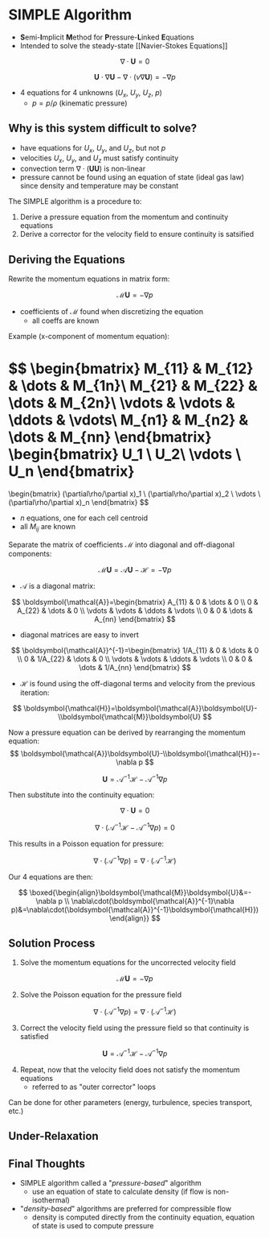 # SIMPLE Algorithm
- **S**emi-**I**mplicit **M**ethod for **P**ressure-**L**inked **E**quations
- Intended to solve the steady-state [[Navier-Stokes Equations]]

$$
\nabla\cdot \boldsymbol{U} = 0
$$

$$
\boldsymbol{U}\cdot\nabla\boldsymbol{U}-\nabla\cdot(\nu\nabla\boldsymbol{U})=-\nabla p
$$

- 4 equations for 4 unknowns ($U_x$, $U_y$, $U_z$, $p$)
	- $p = p/\rho$ (kinematic pressure)

## Why is this system difficult to solve?
- have equations for $U_x$, $U_y$, and $U_z$, but not $p$
- velocities $U_x$, $U_y$, and $U_z$ must satisfy continuity
- convection term $\nabla\cdot(\boldsymbol{U}\boldsymbol{U})$ is non-linear
- pressure cannot be found using an equation of state (ideal gas law) since density and temperature may be constant

The SIMPLE algorithm is a procedure to:
1. Derive a pressure equation from the momentum and continuity equations
2. Derive a corrector for the velocity field to ensure continuity is satsified
## Deriving the Equations
Rewrite the momentum equations in matrix form:

$$
\boldsymbol{\mathcal{M}}\boldsymbol{U}=-\nabla p
$$

- coefficients of $\boldsymbol{\mathcal{M}}$ found when discretizing the equation
	- all coeffs are known

Example (x-component of momentum equation):

$$
\begin{bmatrix}
M_{11} & M_{12} & \dots & M_{1n}\\
M_{21} & M_{22} & \dots & M_{2n}\\
\vdots & \vdots & \ddots & \vdots\\
M_{n1} & M_{n2} & \dots & M_{nn}
\end{bmatrix}
\begin{bmatrix}
U_1 \\ U_2\\ \vdots \\ U_n
\end{bmatrix}
=
\begin{bmatrix}
(\partial\rho/\partial x)_1 \\ (\partial\rho/\partial x)_2 \\
\vdots \\ (\partial\rho/\partial x)_n
\end{bmatrix}
$$

- $n$ equations, one for each cell centroid
- all $M_{ij}$ are known

Separate the matrix of coefficients $\boldsymbol{\mathcal{M}}$ into diagonal and off-diagonal components:

$$
\boldsymbol{\mathcal{M}}\boldsymbol{U}=\boldsymbol{\mathcal{A}}\boldsymbol{U}-\boldsymbol{\mathcal{H}}=-\nabla p
$$

- $\boldsymbol{\mathcal{A}}$ is a diagonal matrix:
 
$$
\boldsymbol{\mathcal{A}}=\begin{bmatrix}
A_{11} & 0 & \dots & 0 \\
0 & A_{22} & \dots & 0 \\
\vdots & \vdots & \ddots & \vdots \\
0 & 0 & \dots & A_{nn}
\end{bmatrix}
$$

- diagonal matrices are easy to invert
 
$$
\boldsymbol{\mathcal{A}}^{-1}=\begin{bmatrix}
1/A_{11} & 0 & \dots & 0 \\
0 & 1/A_{22} & \dots & 0 \\
\vdots & \vdots & \ddots & \vdots \\
0 & 0 & \dots & 1/A_{nn}
\end{bmatrix}
$$
 
 - $\boldsymbol{\mathcal{H}}$ is found using the off-diagonal terms and velocity from the previous iteration:

$$
\boldsymbol{\mathcal{H}}=\boldsymbol{\mathcal{A}}\boldsymbol{U}-\\boldsymbol{\mathcal{M}}\boldsymbol{U}
$$

Now a pressure equation can be derived by rearranging the momentum equation:
$$
\boldsymbol{\mathcal{A}}\boldsymbol{U}-\\boldsymbol{\mathcal{H}}=-\nabla p
$$

$$
\boldsymbol{U} = \boldsymbol{\mathcal{A}}^{-1}\boldsymbol{\mathcal{H}}-\boldsymbol{\mathcal{A}}^{-1}\nabla p
$$

Then substitute into the continuity equation:

$$
\nabla\cdot\boldsymbol{U}=0
$$

$$
\nabla\cdot(\boldsymbol{\mathcal{A}}^{-1}\boldsymbol{\mathcal{H}}-\mathcal{A}^{-1}\nabla p)=0
$$

This results in a Poisson equation for pressure:

$$
\nabla\cdot(\boldsymbol{\mathcal{A}}^{-1}\nabla p)=\nabla\cdot(\boldsymbol{\mathcal{A}}^{-1}\boldsymbol{\mathcal{H}})
$$

Our 4 equations are then:

$$
\boxed{\begin{align}\boldsymbol{\mathcal{M}}\boldsymbol{U}&=-\nabla p \\
\nabla\cdot(\boldsymbol{\mathcal{A}}^{-1}\nabla p)&=\nabla\cdot(\boldsymbol{\mathcal{A}}^{-1}\boldsymbol{\mathcal{H}})
\end{align}}
$$

## Solution Process

1. Solve the momentum equations for the uncorrected velocity field

$$
\boldsymbol{\mathcal{M}}\boldsymbol{U}=-\nabla p
$$

2. Solve the Poisson equation for the pressure field

$$
\nabla\cdot(\boldsymbol{\mathcal{A}}^{-1}\nabla p)=\nabla\cdot(\boldsymbol{\mathcal{A}}^{-1}\boldsymbol{\mathcal{H}})
$$

3. Correct the velocity field using the pressure field so that continuity is satisfied

$$
\boldsymbol{U} = \mathcal{A}^{-1}\mathcal{H}-\mathcal{A}^{-1}\nabla p
$$

4. Repeat, now that the velocity field does not satisfy the momentum equations
	- referred to as "outer corrector" loops

Can be done for other parameters (energy, turbulence, species transport, etc.)


## Under-Relaxation



## Final Thoughts
- SIMPLE algorithm called a "*pressure-based*" algorithm
	- use an equation of state to calculate density (if flow is non-isothermal)
- "*density-based*" algorithms are preferred for compressible flow
	- density is computed directly from the continuity equation, equation of state is used to compute pressure